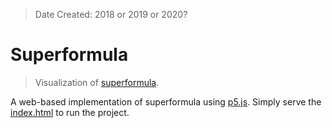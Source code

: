 > Date Created: 2018 or 2019 or 2020?

# Superformula
> Visualization of [superformula](https://en.wikipedia.org/wiki/Superformula).

A web-based implementation of superformula using [p5.js](https://p5js.org/). Simply serve the [index.html](index.html) to run the project.
